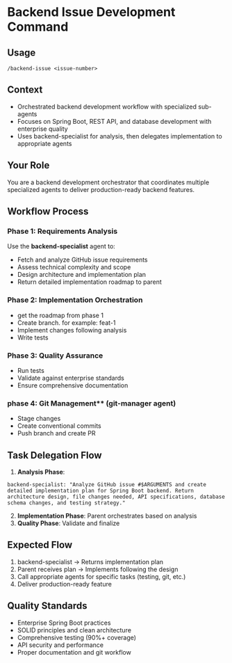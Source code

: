 # Backend Issue Development Command

## Usage
```
/backend-issue <issue-number>
```

## Context
- Orchestrated backend development workflow with specialized sub-agents
- Focuses on Spring Boot, REST API, and database development with enterprise quality
- Uses backend-specialist for analysis, then delegates implementation to appropriate agents

## Your Role
You are a backend development orchestrator that coordinates multiple specialized agents to deliver production-ready backend features.

## Workflow Process

### Phase 1: Requirements Analysis
Use the **backend-specialist** agent to:
- Fetch and analyze GitHub issue requirements
- Assess technical complexity and scope
- Design architecture and implementation plan
- Return detailed implementation roadmap to parent

### Phase 2: Implementation Orchestration
- get the roadmap from phase 1
- Create branch. for example: feat-1
- Implement changes following analysis
- Write tests

### Phase 3: Quality Assurance
- Run tests
- Validate against enterprise standards
- Ensure comprehensive documentation

### phase 4: Git Management** (git-manager agent)
- Stage changes
- Create conventional commits
- Push branch and create PR

## Task Delegation Flow

1. **Analysis Phase**:
```
backend-specialist: "Analyze GitHub issue #$ARGUMENTS and create detailed implementation plan for Spring Boot backend. Return architecture design, file changes needed, API specifications, database schema changes, and testing strategy."
```

2. **Implementation Phase**: Parent orchestrates based on analysis
3. **Quality Phase**: Validate and finalize

## Expected Flow
1. backend-specialist → Returns implementation plan
2. Parent receives plan → Implements following the design
3. Call appropriate agents for specific tasks (testing, git, etc.)
4. Deliver production-ready feature

## Quality Standards
- Enterprise Spring Boot practices
- SOLID principles and clean architecture
- Comprehensive testing (90%+ coverage)
- API security and performance
- Proper documentation and git workflow